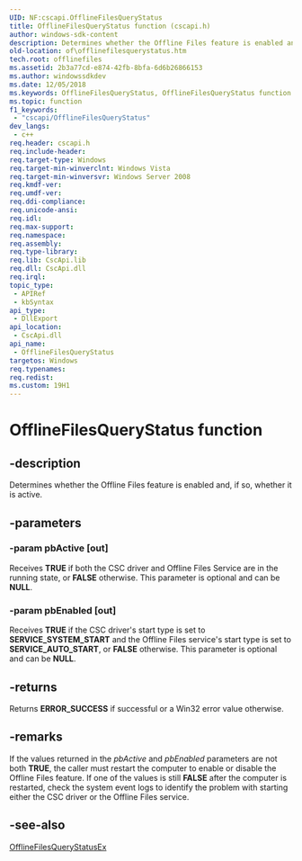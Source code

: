```yaml
---
UID: NF:cscapi.OfflineFilesQueryStatus
title: OfflineFilesQueryStatus function (cscapi.h)
author: windows-sdk-content
description: Determines whether the Offline Files feature is enabled and, if so, whether it is active.
old-location: of\offlinefilesquerystatus.htm
tech.root: offlinefiles
ms.assetid: 2b3a77cd-e874-42fb-8bfa-6d6b26866153
ms.author: windowssdkdev
ms.date: 12/05/2018
ms.keywords: OfflineFilesQueryStatus, OfflineFilesQueryStatus function [Offline Files], cscapi/OfflineFilesQueryStatus, of.offlinefilesquerystatus
ms.topic: function
f1_keywords: 
 - "cscapi/OfflineFilesQueryStatus"
dev_langs:
 - c++
req.header: cscapi.h
req.include-header: 
req.target-type: Windows
req.target-min-winverclnt: Windows Vista
req.target-min-winversvr: Windows Server 2008
req.kmdf-ver: 
req.umdf-ver: 
req.ddi-compliance: 
req.unicode-ansi: 
req.idl: 
req.max-support: 
req.namespace: 
req.assembly: 
req.type-library: 
req.lib: CscApi.lib
req.dll: CscApi.dll
req.irql: 
topic_type:
 - APIRef
 - kbSyntax
api_type:
 - DllExport
api_location:
 - CscApi.dll
api_name:
 - OfflineFilesQueryStatus
targetos: Windows
req.typenames: 
req.redist: 
ms.custom: 19H1
---
```


# OfflineFilesQueryStatus function


## -description


Determines whether the Offline Files feature is enabled and, if so, whether it is active.


## -parameters




### -param pbActive [out]

Receives <b>TRUE</b> if both the CSC driver and Offline Files Service are in the running state, or  <b>FALSE</b> otherwise. This parameter is optional and can be <b>NULL</b>.


### -param pbEnabled [out]

Receives <b>TRUE</b> if the CSC driver's start type is set to <b>SERVICE_SYSTEM_START</b> and the Offline Files service's start type is set to <b>SERVICE_AUTO_START</b>, or <b>FALSE</b> otherwise. This parameter is optional and can be <b>NULL</b>.


## -returns



Returns <b>ERROR_SUCCESS</b> if successful or a Win32 error value otherwise.




## -remarks



If the values returned in the <i>pbActive</i> and <i>pbEnabled</i> parameters are not both <b>TRUE</b>, the caller must restart the computer to enable or disable the Offline Files feature.  If one of the values is still <b>FALSE</b> after the computer is restarted, check the system event logs to identify the problem with starting either the CSC driver or the Offline Files service.




## -see-also




<a href="https://docs.microsoft.com/previous-versions/windows/desktop/api/cscapi/nf-cscapi-offlinefilesquerystatusex">OfflineFilesQueryStatusEx</a>
 

 

